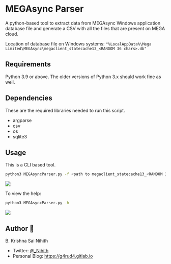 # MEGAsync Parser

A python-based tool to extract data from MEGAsync Windows application database file and generate a CSV with all the files that are present on MEGA cloud.

Location of database file on Windows systems: `"%LocalAppData%\Mega Limited\MEGAsync\megaclient_statecache13_<RANDOM 36 chars>.db"`

## Requirements

Python 3.9 or above. The older versions of Python 3.x should work fine as well.

## Dependencies

These are the required libraries needed to run this script.

+ argparse
+ csv
+ os
+ sqlite3

## Usage

This is a CLI based tool.

```bash
python3 MEGAsyncParser.py -f <path to megaclient_statecache13_<RANDOM 36 chars>.db>
```

![](https://i.imgur.com/5kcgoYB.png)

To view the help:

```bash
python3 MEGAsyncParser.py -h
```

![](https://i.imgur.com/XogJ5bF.png)

## Author 👥

B. Krishna Sai Nihith
+ Twitter: [@_Nihith](https://twitter.com/_Nihith)
+ Personal Blog: https://g4rud4.gitlab.io